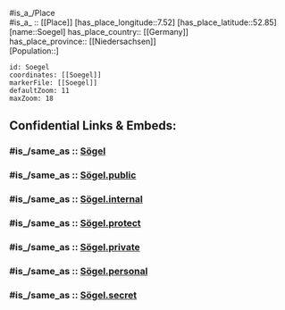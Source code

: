﻿---
confidential: public
isDeleted: false
location:
- 52.85
- 7.52
mapmarker: city
mapzoom:
- 7
- 12
SpocWebEntityId: 34728
tags:
- geo/City
type: City
---

#is_a_/Place  
#is_a_ :: [[Place]] 
[has_place_longitude::7.52] 
[has_place_latitude::52.85] 
[name::Soegel] 
has_place_country:: [[Germany]]  
has_place_province:: [[Niedersachsen]]  
[Population::] 



```leaflet
id: Soegel
coordinates: [[Soegel]] 
markerFile: [[Soegel]] 
defaultZoom: 11 
maxZoom: 18
```


## Confidential Links & Embeds: 

### #is_/same_as :: [Sögel](/_Standards/Earth/Continent/Europe/Europe~Central/Germany/Germany~West/Niedersachsen/counties~Niedersachsen/Emsland/cities~Emsland/Sögel.md) 

### #is_/same_as :: [Sögel.public](/_public/Earth/Continent/Europe/Europe~Central/Germany/Germany~West/Niedersachsen/counties~Niedersachsen/Emsland/cities~Emsland/Sögel.public.md) 

### #is_/same_as :: [Sögel.internal](/_internal/Earth/Continent/Europe/Europe~Central/Germany/Germany~West/Niedersachsen/counties~Niedersachsen/Emsland/cities~Emsland/Sögel.internal.md) 

### #is_/same_as :: [Sögel.protect](/_protect/Earth/Continent/Europe/Europe~Central/Germany/Germany~West/Niedersachsen/counties~Niedersachsen/Emsland/cities~Emsland/Sögel.protect.md) 

### #is_/same_as :: [Sögel.private](/_private/Earth/Continent/Europe/Europe~Central/Germany/Germany~West/Niedersachsen/counties~Niedersachsen/Emsland/cities~Emsland/Sögel.private.md) 

### #is_/same_as :: [Sögel.personal](/_personal/Earth/Continent/Europe/Europe~Central/Germany/Germany~West/Niedersachsen/counties~Niedersachsen/Emsland/cities~Emsland/Sögel.personal.md) 

### #is_/same_as :: [Sögel.secret](/_secret/Earth/Continent/Europe/Europe~Central/Germany/Germany~West/Niedersachsen/counties~Niedersachsen/Emsland/cities~Emsland/Sögel.secret.md)


